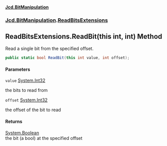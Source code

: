 #### [Jcd.BitManipulation](index.md 'index')
### [Jcd.BitManipulation](Jcd.BitManipulation.md 'Jcd.BitManipulation').[ReadBitsExtensions](Jcd.BitManipulation.ReadBitsExtensions.md 'Jcd.BitManipulation.ReadBitsExtensions')

## ReadBitsExtensions.ReadBit(this int, int) Method

Read a single bit from the specified offset.

```csharp
public static bool ReadBit(this int value, int offset);
```
#### Parameters

<a name='Jcd.BitManipulation.ReadBitsExtensions.ReadBit(thisint,int).value'></a>

`value` [System.Int32](https://docs.microsoft.com/en-us/dotnet/api/System.Int32 'System.Int32')

the bits to read from

<a name='Jcd.BitManipulation.ReadBitsExtensions.ReadBit(thisint,int).offset'></a>

`offset` [System.Int32](https://docs.microsoft.com/en-us/dotnet/api/System.Int32 'System.Int32')

the offset of the bit to read

#### Returns
[System.Boolean](https://docs.microsoft.com/en-us/dotnet/api/System.Boolean 'System.Boolean')  
the bit (a bool) at the specified offset